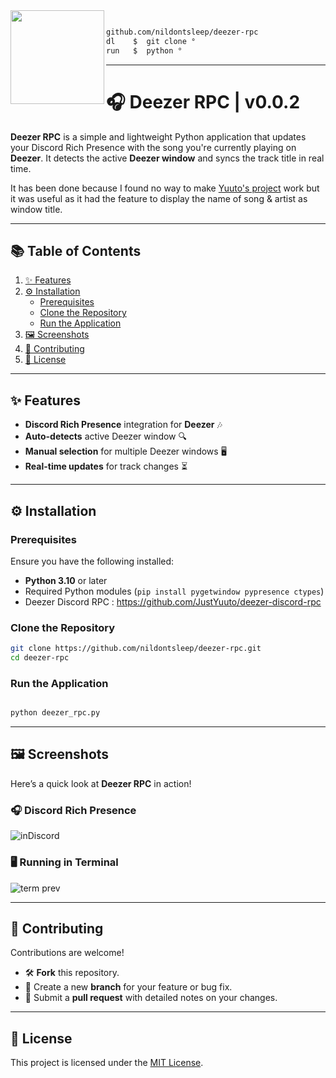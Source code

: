 <img align="left" src="https://github.com/user-attachments/assets/00200b64-76f6-47ec-93d0-71277f99c12d" width="150"/>

```bash

github.com/nildontsleep/deezer-rpc
dl    $  git clone ° 
run   $  python °

```

---

# 🎧 Deezer RPC | v0.0.2

**Deezer RPC** is a simple and lightweight Python application that updates your Discord Rich Presence with the song you're currently playing on **Deezer**. It detects the active **Deezer window** and syncs the track title in real time.  

It has been done because I found no way to make [Yuuto's project](https://github.com/JustYuuto/deezer-discord-rpc) work but it was useful as it had the feature to display the name of song & artist as window title.

---

## 📚 Table of Contents  

1. [✨ Features](#-features)  
2. [⚙️ Installation](#️-installation)  
   - [Prerequisites](#prerequisites)  
   - [Clone the Repository](#clone-the-repository)  
   - [Run the Application](#run-the-application)  
3. [🖼️ Screenshots](#️-screenshots)   
4. [🤝 Contributing](#-contributing)  
5. [📄 License](#-license)  

---

## ✨ Features  

- **Discord Rich Presence** integration for **Deezer** 🎶  
- **Auto-detects** active Deezer window 🔍  
- **Manual selection** for multiple Deezer windows 🖥️  
- **Real-time updates** for track changes ⏳  

---

## ⚙️ Installation  

### Prerequisites  

Ensure you have the following installed:  

- **Python 3.10** or later  
- Required Python modules (`pip install pygetwindow pypresence ctypes`)
- Deezer Discord RPC : https://github.com/JustYuuto/deezer-discord-rpc

### Clone the Repository  

```bash
git clone https://github.com/nildontsleep/deezer-rpc.git
cd deezer-rpc
```

### Run the Application  

```bash

python deezer_rpc.py
```

---

## 🖼️ Screenshots  

Here’s a quick look at **Deezer RPC** in action!  

### 🎧 Discord Rich Presence  

![inDiscord](https://github.com/user-attachments/assets/5caaf4af-5955-46d9-b047-41195b5c0adc)


### 🖥️ Running in Terminal  

![term prev](https://github.com/user-attachments/assets/9c448013-3be9-4373-8c2b-d6367d7f8e69)


---

## 🤝 Contributing  

Contributions are welcome!  

- 🛠️ **Fork** this repository.  
- 🌟 Create a new **branch** for your feature or bug fix.  
- 📨 Submit a **pull request** with detailed notes on your changes.  

---

## 📄 License  

This project is licensed under the [MIT License](https://opensource.org/licenses/MIT).  
